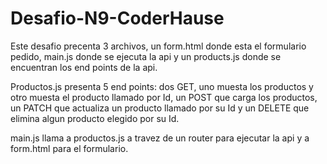 # Desafio-N9-CoderHause

Este desafio precenta 3 archivos, un form.html donde esta el formulario pedido, main.js donde se ejecuta la api y un products.js donde se encuentran los end points de la api.

Productos.js presenta 5 end points: dos GET, uno muesta los productos y otro muesta el producto llamado por Id, un POST que carga los productos, un PATCH que actualiza un producto llamado por su Id y un DELETE que elimina algun producto elegido por su Id.

main.js llama a productos.js a travez de un router para ejecutar la api y a form.html para el formulario.
